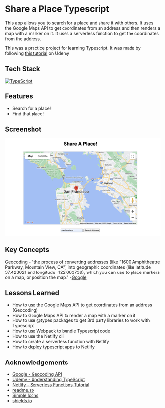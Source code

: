# Share a Place Typescript

This app allows you to search for a place and share it with others. It uses the Google Maps API to get coordinates from an address and then renders a map with a marker on it. It uses a serverless function to get the coordinates from the address.

This was a practice project for learning Typescript. It was made by following [this tutorial](https://www.udemy.com/course/understanding-typescript/learn/lecture/16935782#content) on Udemy

## Tech Stack

[![TypeScript](https://img.shields.io/badge/-TypeScript-3178C6?logo=TypeScript&logoColor=black&style=for-the-badge)](https://www.typescriptlang.org/)

## Features

- Search for a place!
- Find that place!

## Screenshot

![App Screenshot](./assets/screenshot.png)

## Key Concepts

Geocoding - "the process of converting addresses (like "1600 Amphitheatre Parkway, Mountain View, CA") into geographic coordinates (like latitude 37.423021 and longitude -122.083739), which you can use to place markers on a map, or position the map." -[Google](https://developers.google.com/maps/documentation/geocoding/overview)

## Lessons Learned

- How to use the Google Maps API to get coordinates from an address (Geocoding)
- How to Google Maps API to render a map with a marker on it
- How to use @types packages to get 3rd party libraries to work with Typescript
- How to use Webpack to bundle Typescript code
- How to use the Netlify cli
- How to create a serverless function with Netlify
- How to deploy typescript apps to Netlify

## Acknowledgements

- [Google - Geocoding API](https://developers.google.com/maps/documentation/geocoding/overview)
- [Udemy - Understanding TypeScript](https://www.udemy.com/course/understanding-typescript/)
- [Netlify - Serverless Functions Tutorial](https://explorers.netlify.com/learn/up-and-running-with-serverless-functions)
- [readme.so](https://readme.so/editor)
- [Simple Icons](https://simpleicons.org/?q=redux)
- [shields.io](https://shields.io/)
